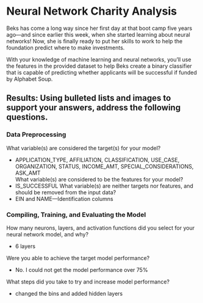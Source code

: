 # Neural Network Charity Analysis  
Beks has come a long way since her first day at that boot camp five years ago—and since earlier this week, when she started learning about neural networks! Now, she is finally ready to put her skills to work to help the foundation predict where to make investments.  

With your knowledge of machine learning and neural networks, you’ll use the features in the provided dataset to help Beks create a binary classifier that is capable of predicting whether applicants will be successful if funded by Alphabet Soup.  

## Results: Using bulleted lists and images to support your answers, address the following questions.  

### Data Preprocessing  
What variable(s) are considered the target(s) for your model?  
* APPLICATION_TYPE, AFFILIATION, CLASSIFICATION, USE_CASE, ORGANIZATION, STATUS, INCOME_AMT, SPECIAL_CONSIDERATIONS, ASK_AMT  
What variable(s) are considered to be the features for your model?  
*  IS_SUCCESSFUL 
What variable(s) are neither targets nor features, and should be removed from the input data?  
* EIN and NAME—Identification columns  
### Compiling, Training, and Evaluating the Model  
How many neurons, layers, and activation functions did you select for your neural network model, and why?  
* 6 layers  

Were you able to achieve the target model performance?  

* No. I could not get the model performance over 75%  

What steps did you take to try and increase model performance?  
* changed the bins and added hidden layers  

